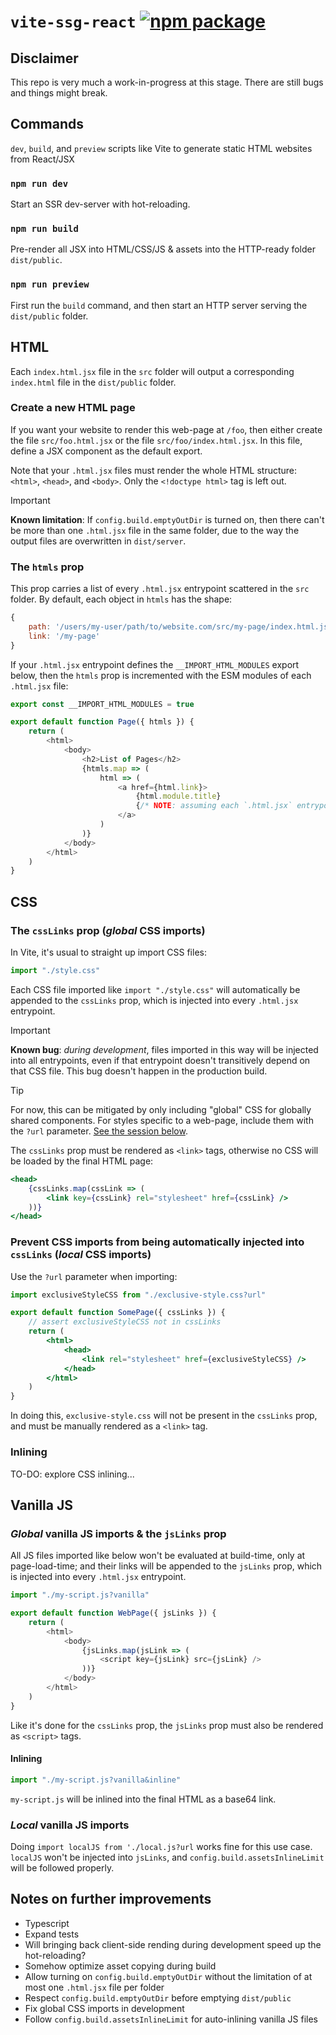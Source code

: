 # `vite-ssg-react` <a href="https://npmjs.com/package/vite-ssg-react"><img src="https://img.shields.io/npm/v/vite-ssg-react" alt="npm package"></a>

## Disclaimer

This repo is very much a work-in-progress at this stage. There are still bugs and things might break.

## Commands

`dev`, `build`, and `preview` scripts like Vite to generate static HTML websites from React/JSX

### `npm run dev`

Start an SSR dev-server with hot-reloading.

### `npm run build`

Pre-render all JSX into HTML/CSS/JS & assets into the HTTP-ready folder `dist/public`.

### `npm run preview`

First run the `build` command, and then start an HTTP server serving the `dist/public` folder.

## HTML

Each `index.html.jsx` file in the `src` folder will output a corresponding `index.html` file in the `dist/public` folder.

### Create a new HTML page

If you want your website to render this web-page at `/foo`, then either create the file `src/foo.html.jsx` or the file `src/foo/index.html.jsx`. In this file, define a JSX component as the default export.

Note that your `.html.jsx` files must render the whole HTML structure: `<html>`, `<head>`, and `<body>`. Only the `<!doctype html>` tag is left out.

> [!IMPORTANT]
> **Known limitation**: If `config.build.emptyOutDir` is turned on, then there can't be more than one `.html.jsx` file in the same folder, due to the way the output files are overwritten in `dist/server`.

### The `htmls` prop

This prop carries a list of every `.html.jsx` entrypoint scattered in the `src` folder. By default, each object in `htmls` has the shape:

```js
{
    path: '/users/my-user/path/to/website.com/src/my-page/index.html.jsx',
    link: '/my-page'
}
```

If your `.html.jsx` entrypoint defines the `__IMPORT_HTML_MODULES` export below, then the `htmls` prop is incremented with the ESM modules of each `.html.jsx` file:

```js
export const __IMPORT_HTML_MODULES = true

export default function Page({ htmls }) {
    return (
        <html>
            <body>
                <h2>List of Pages</h2>
                {htmls.map => (
                    html => (
                        <a href={html.link}>
                            {html.module.title}
                            {/* NOTE: assuming each `.html.jsx` entrypoint exports a `title` `*/}
                        </a>
                    )
                )}
            </body>
        </html>
    )
}
```

## CSS

### The `cssLinks` prop (_global_ CSS imports)

In Vite, it's usual to straight up import CSS files:

```js
import "./style.css"
```

Each CSS file imported like `import "./style.css"` will automatically be appended to the `cssLinks` prop, which is injected into every `.html.jsx` entrypoint.

> [!IMPORTANT]
> **Known bug**: _during development_, files imported in this way will be injected into all entrypoints, even if that entrypoint doesn't transitively depend on that CSS file. This bug doesn't happen in the production build.

> [!TIP]
> For now, this can be mitigated by only including "global" CSS for globally shared components. For styles specific to a web-page, include them with the `?url` parameter. [See the session below](#local-css-imports).

The `cssLinks` prop must be rendered as `<link>` tags, otherwise no CSS will be loaded by the final HTML page:

```jsx
<head>
    {cssLinks.map(cssLink => (
        <link key={cssLink} rel="stylesheet" href={cssLink} />
    ))}
</head>
```

<h3 id='local-css-imports'>Prevent CSS imports from being automatically injected into <code>cssLinks</code> (<i>local</i> CSS imports)</h3>

Use the `?url` parameter when importing:

```jsx
import exclusiveStyleCSS from "./exclusive-style.css?url"

export default function SomePage({ cssLinks }) {
    // assert exclusiveStyleCSS not in cssLinks
    return (
        <html>
            <head>
                <link rel="stylesheet" href={exclusiveStyleCSS} />
            </head>
        </html>
    )
}
```

In doing this, `exclusive-style.css` will not be present in the `cssLinks` prop, and must be manually rendered as a `<link>` tag.

### Inlining

TO-DO: explore CSS inlining...

## Vanilla JS

### _Global_ vanilla JS imports & the `jsLinks` prop

All JS files imported like below won't be evaluated at build-time, only at page-load-time; and their links will be appended to the `jsLinks` prop, which is injected into every `.html.jsx` entrypoint.

```js
import "./my-script.js?vanilla"

export default function WebPage({ jsLinks }) {
    return (
        <html>
            <body>
                {jsLinks.map(jsLink => (
                    <script key={jsLink} src={jsLink} />
                ))}
            </body>
        </html>
    )
}
```

Like it's done for the `cssLinks` prop, the `jsLinks` prop must also be rendered as `<script>` tags.

#### Inlining

```js
import "./my-script.js?vanilla&inline"
```

`my-script.js` will be inlined into the final HTML as a base64 link.

### _Local_ vanilla JS imports

Doing `import localJS from './local.js?url` works fine for this use case. `localJS` won't be injected into `jsLinks`, and `config.build.assetsInlineLimit` will be followed properly.

## Notes on further improvements

- Typescript
- Expand tests
- Will bringing back client-side rending during development speed up the hot-reloading?
- Somehow optimize asset copying during build
- Allow turning on `config.build.emptyOutDir` without the limitation of at most one `.html.jsx` file per folder
- Respect `config.build.emptyOutDir` before emptying `dist/public`
- Fix global CSS imports in development
- Follow `config.build.assetsInlineLimit` for auto-inlining vanilla JS files